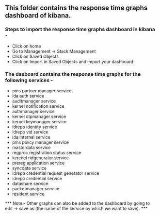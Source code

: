 ## This folder contains the response time graphs dashboard of kibana.

### Steps to import the response time graphs dashboard in kibana -
* Click on home
* Go to Management -> Stack Management
* Click on Saved Objects
* Click on Import in Saved Objects and import your dashboard

### The dasboard contains the response time graphs for the following services -
* pms partner manager service
* ida auth service
* auditmanager service
* kernel notification service
* authmanager service
* kernel otpmanager service
* kernel keymanager service
* idrepo identity service
* idrepo vid service
* ida internal service
* pms policy manager service
* masterdata service
* regproc registration status service
* kerenel ridgenerator service
* prereg application service
* syncdata service
* idrepo credential request generator service
* idrepo credential service
* datashare service
* packetmanager service
* resident service

*** Note - Other graphs can also be added to the dashboard by going to edit -> save as (the name of the service by which we want to save). ***
